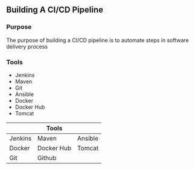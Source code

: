 ## Building A CI/CD Pipeline

### Purpose

The purpose of building a CI/CD pipeline is to automate steps in software delivery process

### Tools

- Jenkins
- Maven
- Git
- Ansible
- Docker
- Docker Hub
- Tomcat

|         |   **Tools**   |            |
|---------|---------------|------------|
| Jenkins |     Maven     |   Ansible  |
|  Docker |  Docker Hub   |   Tomcat   |
|   Git   |    Github     |            |
